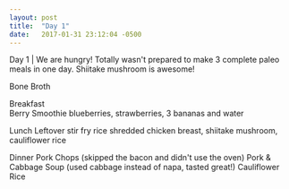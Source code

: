 ```yaml
---
layout: post
title:  "Day 1"
date:   2017-01-31 23:12:04 -0500
---
```

Day 1 | We are hungry! Totally wasn't prepared to make 3 complete paleo meals in one day. Shiitake mushroom is awesome! 

Bone Broth 

Breakfast  
Berry Smoothie 
blueberries, strawberries, 3 bananas and water 

Lunch 
Leftover stir fry rice 
shredded chicken breast, shiitake mushroom, cauliflower rice 

Dinner 
Pork Chops (skipped the bacon and didn't use the oven)
Pork & Cabbage Soup (used cabbage instead of napa, tasted great!) 
Cauliflower Rice 
